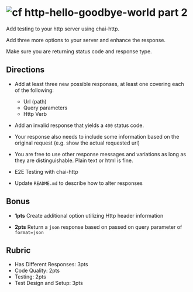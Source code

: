 ![cf](https://i.imgur.com/7v5ASc8.png) http-hello-goodbye-world part 2
======

Add testing to your http server using chai-http.

Add three more options to your server and enhance the response.

Make sure you are returning status code and response type.

## Directions

* Add at least three new possible responses, at least one covering each of the following:
	* Url (path)
	* Query parameters
	* Http Verb
	
* Add an invalid response that yields a `400` status code.

* Your response also needs to include some information based on the original request (e.g. show the actual requested url)
	
* You are free to use other response messages and variations as long as they are distinguishable. 
Plain text or html is fine.
	
* E2E Testing with chai-http

* Update `README.md` to describe how to alter responses 

## Bonus

* **1pts** Create additional option utilizing Http header information

* **2pts** Return a `json` response based on passed on query parameter of `format=json`

## Rubric

* Has Different Responses: 3pts
* Code Quality: 2pts
* Testing: 2pts
* Test Design and Setup: 3pts
